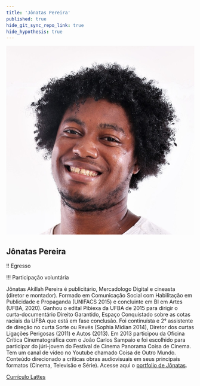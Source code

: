```yaml
---
title: 'Jônatas Pereira'
published: true
hide_git_sync_repo_link: true
hide_hypothesis: true
---
```


![Fotografia de Jônatas Pereira](../../imgs/JonatasPereira.jpg?resize=400&classes=center,s-circle)

## Jônatas Pereira

!! Egresso

!!! Participação voluntária

Jônatas Akillah Pereira é publicitário, Mercadologo Digital e cineasta (diretor e montador). Formado em Comunicação Social com Habilitação em Publicidade e Propaganda (UNIFACS 2015) e concluinte em BI em Artes (UFBA, 2020). Ganhou o edital Pibiexa da UFBA de 2015 para dirigir o curta-documentário Direito Garantido, Espaço Conquistado sobre as cotas raciais da UFBA que está em fase conclusão. Foi continuísta e 2° assistente de direção no curta Sorte ou Revés (Sophia Mídian 2014), Diretor dos curtas Ligações Perigosas (2011) e Autos (2013). Em 2013 participou da Oficina Crítica Cinematográfica com o João Carlos Sampaio e foi escolhido para participar do júri-jovem do Festival de Cinema Panorama Coisa de Cinema. Tem um canal de vídeo no Youtube chamado Coisa de Outro Mundo. Conteúdo direcionado a críticas obras audiovisuais em seus principais formatos (Cinema, Televisão e Série).  Acesse aqui o [portfolio de Jônatas](https://docs.google.com/document/d/1lHppX-17auCV8RfhWBuiQ-1fc40F5BZ2NyzBw6Fym7I/edit).

[Currículo Lattes](http://lattes.cnpq.br/6401233151472663?classes=btn,btn-primary,btn-lg&target=_blank)